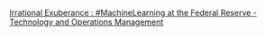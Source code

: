 [Irrational Exuberance : #MachineLearning at the Federal Reserve - Technology and Operations Management](https://qi.tc/qi/111178)